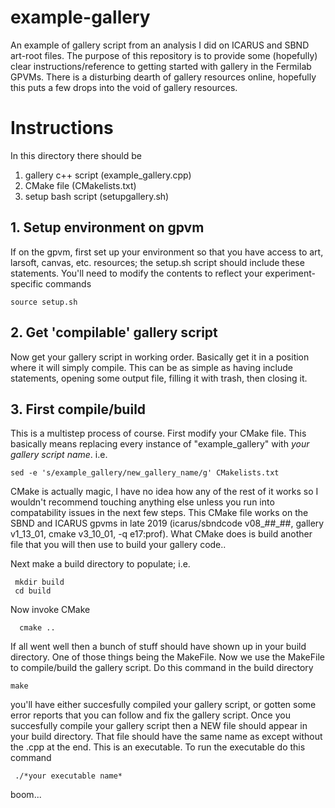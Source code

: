 # example-gallery
An example of gallery script from an analysis I did on ICARUS and SBND art-root files. The purpose of this repository is to provide some (hopefully) clear instructions/reference to getting started with gallery in the Fermilab GPVMs. There is a disturbing dearth of gallery resources online, hopefully this puts a few drops into the void of gallery resources.

# Instructions

In this directory there should be
 1. gallery c++ script (example_gallery.cpp)
 2. CMake file (CMakelists.txt)
 3. setup bash script (setupgallery.sh)

## 1. Setup environment on gpvm
If on the gpvm, first set up your environment so that you have access to art, larsoft, canvas, etc. resources; the setup.sh script should include these statements. You'll need to modify the contents to reflect your experiment-specific commands
   ```
   source setup.sh
   ```
## 2. Get 'compilable' gallery script
Now get your gallery script in working order. Basically get it in a position where it will simply compile. This can be as simple as having include statements, opening some output file, filling it with trash, then closing it.

## 3. First compile/build
This is a multistep process of course.
First modify your CMake file. This basically means replacing every instance of "example_gallery" with *your gallery script name*. i.e.
  ```
  sed -e 's/example_gallery/new_gallery_name/g' CMakelists.txt
  ```
CMake is actually magic, I have no idea how any of the rest of it works so I wouldn't recommend touching anything else unless you run into compatability issues in the next few steps. This CMake file works on the SBND and ICARUS gpvms in late 2019 (icarus/sbndcode v08_##_##, gallery v1_13_01, cmake v3_10_01, -q e17:prof). What CMake does is build another file that you will then use to build your gallery code..

Next make a build directory to populate; i.e.
  ```
   mkdir build
   cd build
   ```

Now invoke CMake
```
  cmake ..
  ```

If all went well then a bunch of stuff should have shown up in your build directory. One of those things being the MakeFile. Now we use the MakeFile to compile/build the gallery script. Do this command in the build directory
  ```
  make
  ```
you'll have either succesfully compiled your gallery script, or gotten some error reports that you can follow and fix the gallery script. Once you succesfully compile your gallery script then a NEW file should appear in your build directory. That file should have the same name as <your gallery script> except without the .cpp at the end. This is an executable. To run the executable do this command
  ```
   ./*your executable name*
  ```

boom...
